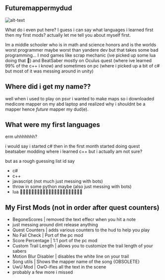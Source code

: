 ## Futuremappermydud

![alt-text](https://media.tenor.com/images/cb99fb8003fc51e3f9e71ba3555d64e6/tenor.gif)


What do i even put here? I guess i can say what languages i learned first then my first mods? actually let me tell you about myself first.

Im a middle schooler who is in math and science honors and is the worlds worst programmer maybe worst than yandere dev but that takes some bad programming... I mod games like scrap mechanic (ive picked up some lua doing that 🤮) and BeatSaber mostly on Oculus quest (where ive learned 99% of the c++ i know) and sometimes on pc (where i picked up a bit of c# but most of it was messing around in unity)

## Where did i get my name??

well when i used to play on psvr i wanted to make maps so i downloaded medicore mapper on my abd laptop and realized why i shouldnt be a mapper hence *future* mapper my dud(e).

## What were my first languages

erm uhhhhhhh? 

i would say i started c# then in the first month started doing quest beatsaber modding where i learned c++ but i actually am not sure?

but as a rough guessing list id say
 - c#
 - c++
 - javascript (not much just messing with bots)
 - throw in some python maybe (also just messing with bots)
 - lua 🤮🤮🤮🤮🤮🤮🤮🤮🤮🤮🤮🤮🤮🤮🤮🤮🤮🤮🤮🤮🤮🤮
 
 ## My First Mods (not in order after quest counters)
 
  - BegoneScores | removed the text effecr when you hit a note
  - just messing around dint release anything
  - Quest Counters | adds various counters to the hud to help you play
  - No Fail Check | Port of the pc mod
  - Score Percentage | 1:1 port of the pc mod
  - Custom Trail Length | allows you to customize the trail length of your sabers
  - Motion Blur Disabler | disables the white line on your trail
  - Song utils | Shows the mapper name of the song {OBSOLETE}
  - UwU Mod | OwO-ifies all the text in the scene
  - probably a few more i missed
